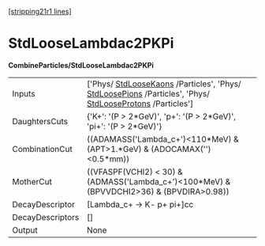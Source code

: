 [[stripping21r1 lines]](./stripping21r1-index)

# StdLooseLambdac2PKPi

**CombineParticles/StdLooseLambdac2PKPi**

|                  |                                                                                                                                                                                                                 |
|------------------|-----------------------------------------------------------------------------------------------------------------------------------------------------------------------------------------------------------------|
| Inputs           | ['Phys/ [StdLooseKaons](./stripping21r1-stdloosekaons) /Particles', 'Phys/ [StdLoosePions](./stripping21r1-stdloosepions) /Particles', 'Phys/ [StdLooseProtons](./stripping21r1-stdlooseprotons) /Particles'] |
| DaughtersCuts    | {'K+': '(P \> 2\*GeV)', 'p+': '(P \> 2\*GeV)', 'pi+': '(P \> 2\*GeV)'}                                                                                                                                          |
| CombinationCut   | ((ADAMASS('Lambda_c+')\<110\*MeV) & (APT\>1.\*GeV) & (ADOCAMAX('')\<0.5\*mm))                                                                                                                                   |
| MotherCut        | ((VFASPF(VCHI2) \< 30) & (ADMASS('Lambda_c+')\<100\*MeV) & (BPVVDCHI2\>36) & (BPVDIRA\>0.98))                                                                                                                   |
| DecayDescriptor  | [Lambda_c+ -\> K- p+ pi+]cc                                                                                                                                                                                   |
| DecayDescriptors | []                                                                                                                                                                                                            |
| Output           | None                                                                                                                                                                                                            |
